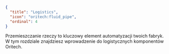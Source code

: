 ```json
{
  "title": "Logistics",
  "icon": "oritech:fluid_pipe",
  "ordinal": 4
}
```

Przemieszczanie rzeczy to kluczowy element automatyzacji twoich fabryk.
W tym rozdziale znajdziesz wprowadzenie do logistycznych komponentów Oritech.
